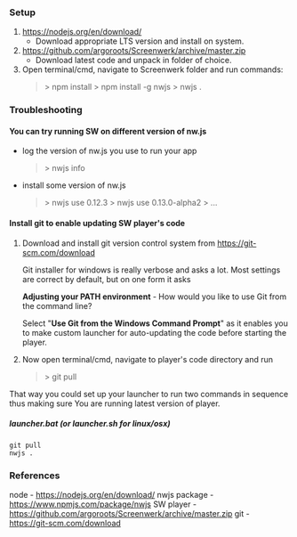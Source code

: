 ### Setup

1. https://nodejs.org/en/download/
   - Download appropriate LTS version and install on system.
2. https://github.com/argoroots/Screenwerk/archive/master.zip
   - Download latest code and unpack in folder of choice.
3. Open terminal/cmd, navigate to Screenwerk folder and run commands:
   > \> npm install
   > \> npm install -g nwjs
   > \> nwjs .

### Troubleshooting

#### You can try running SW on different version of nw.js

* log the version of nw.js you use to run your app
   > \> nwjs info

* install some version of nw.js
   > \> nwjs use 0.12.3
   > \> nwjs use 0.13.0-alpha2
   > \> ...

#### Install git to enable updating SW player's code
1. Download and install git version control system from https://git-scm.com/download

    Git installer for windows is really verbose and asks a lot. Most settings are correct by default, but on one form it asks

    **Adjusting your PATH environment** - How would you like to use Git from the command line?

    Select "**Use Git from the Windows Command Prompt**" as it enables you to make custom launcher for auto-updating the code before starting the player.

2. Now open terminal/cmd, navigate to player's code directory and run
    > \> git pull

That way you could set up your launcher to run two commands in sequence thus making sure You are running latest version of player.

##### launcher.bat (or launcher.sh for linux/osx)
    git pull
    nwjs .

### References
node - https://nodejs.org/en/download/
nwjs package - https://www.npmjs.com/package/nwjs
SW player - https://github.com/argoroots/Screenwerk/archive/master.zip
git - https://git-scm.com/download
